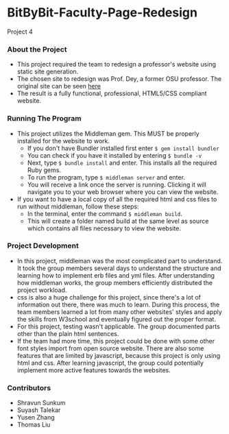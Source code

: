 # BitByBit-Faculty-Page-Redesign
Project 4

### About the Project
* This project required the team to redesign a professor's website using static site generation.
* The chosen site to redesign was Prof. Dey, a former OSU professor. The original site can be seen [here](http://web.cse.ohio-state.edu/~dey.8/)
* The result is a fully functional, professional, HTML5/CSS compliant website. 

### Running The Program
* This project utilizes the Middleman gem. This MUST be properly installed for the website to work.
  * If you don't have Bundler installed first enter ```$ gem install bundler```
  * You can check if you have it installed by entering ```$ bundle -v```
  * Next, type ```$ bundle install``` and enter. This installs all the required Ruby gems.
  * To run the program, type ```$ middleman server``` and enter. 
  * You will receive a link once the server is running. Clicking it will navigate you to your web browser where you can view the website.
* If you want to have a local copy of all the required html and css files to run without middleman, follow these steps:
  * In the terminal, enter the command ```$ middleman build```.
  * This will create a folder named build at the same level as source which contains all files necessary to view the website.


### Project Development
* In this project, middleman was the most complicated part to understand. It took the group members several days to understand the structure and learning how to implement erb files and yml files. After understanding how middleman works, the group members efficiently distributed the project workload.
* css is also a huge challenge for this project, since there's a lot of information out there, there was much to learn. During this process, the team members learned a lot from many other websites' styles and apply the skills from W3school and eventually figured out the proper format.
* For this project, testing wasn't applicable. The group documented parts other than the plain html sentences. 
* If the team had more time, this project could be done with some other font styles import from open source website. There are also some features that are limited by javascript, because this project is only using html and css. After learning javascript, the group could potentially implement more active features towards the websites. 


### Contributors 
* Shravun Sunkum
* Suyash Talekar
* Yusen Zhang
* Thomas Liu